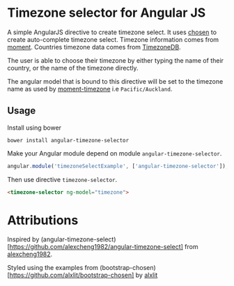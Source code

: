 # Timezone selector for Angular JS

A simple AngularJS directive to create timezone select. It uses [chosen](harvesthq.github.io/chosen/) to create auto-complete timezone select. Timezone information comes from [moment](http://momentjs.com/timezone/). Countries timezone data comes from [TimezoneDB](http://timezonedb.com/download).

The user is able to choose their timezone by either typing the name of their country, or the name of the timezone directly.

The angular model that is bound to this directive will be set to the timezone name as used by [moment-timezone](http://momentjs.com/timezone/docs/) i.e `Pacific/Auckland`.

## Usage

Install using bower

```
bower install angular-timezone-selector
```

Make your Angular module depend on module `angular-timezone-selector`.

```javascript
angular.module('timezoneSelectExample', ['angular-timezone-selector']);
```

Then use directive `timezone-selector`.

```html
<timezone-selector ng-model="timezone">
```

# Attributions
Inspired by (angular-timezone-select)[https://github.com/alexcheng1982/angular-timezone-select] from [alexcheng1982](https://github.com/alexcheng1982).

Styled using the examples from (bootstrap-chosen)[https://github.com/alxlit/bootstrap-chosen] by [alxlit](https://github.com/alxlit)

